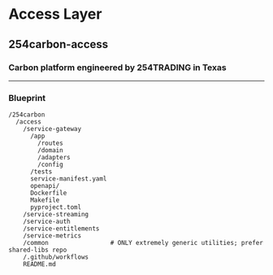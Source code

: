 # Access Layer

## 254carbon-access

### Carbon platform engineered by 254TRADING in Texas

---

### **Blueprint**
```text
/254carbon
  /access
    /service-gateway
      /app
        /routes
        /domain
        /adapters
        /config
      /tests
      service-manifest.yaml
      openapi/
      Dockerfile
      Makefile
      pyproject.toml
    /service-streaming
    /service-auth
    /service-entitlements
    /service-metrics
    /common                 # ONLY extremely generic utilities; prefer shared-libs repo
    /.github/workflows
    README.md
```


